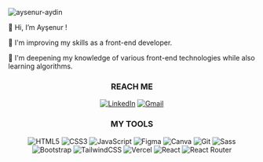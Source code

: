 ![aysenur-aydin](https://komarev.com/ghpvc/?username=aysenur-aydin&color=green)
<p>👋 Hi, I’m Ayşenur ! </p>
<p>👀 I'm improving my skills as a front-end developer. </p>
<p>🌱 I'm deepening my knowledge of various front-end technologies while also learning algorithms. </p>

<div align="center">
  
### REACH ME
    
[![LinkedIn](https://img.shields.io/badge/linkedin-%230077B5.svg?style=for-the-badge&logo=linkedin)](https://www.linkedin.com/in/aysenuraydin16/)
[![Gmail](https://img.shields.io/badge/Gmail-D14836?style=for-the-badge&logo=gmail&logoColor=white)](mailto:aydin.aysenur016@gmail.com) 
  
### MY TOOLS

![HTML5](https://img.shields.io/badge/html5-%23E34F26.svg?style=for-the-badge&logo=html5&logoColor=white)
![CSS3](https://img.shields.io/badge/css3-%231572B6.svg?style=for-the-badge&logo=css3&logoColor=white)
![JavaScript](https://img.shields.io/badge/javascript-%23323330.svg?style=for-the-badge&logo=javascript&logoColor=%23F7DF1E)
![Figma](https://img.shields.io/badge/Figma-F24E1E?style=for-the-badge&logo=figma&logoColor=white)
![Canva](https://img.shields.io/badge/Canva-%2300C4CC.svg?&style=for-the-badge&logo=Canva&logoColor=white)
![Git](https://img.shields.io/badge/GIT-E44C30?style=for-the-badge&logo=git&logoColor=white)
![Sass](https://img.shields.io/badge/Sass-CC6699?style=for-the-badge&logo=sass&logoColor=white)
![Bootstrap](https://img.shields.io/badge/Bootstrap-563D7C?style=for-the-badge&logo=bootstrap&logoColor=white)
![TailwindCSS](https://img.shields.io/badge/tailwindcss-%2338B2AC.svg?style=for-the-badge&logo=tailwind-css&logoColor=white)
![Vercel](https://img.shields.io/badge/vercel-%23000000.svg?style=for-the-badge&logo=vercel&logoColor=white)
![React](https://img.shields.io/badge/react-%2320232a.svg?style=for-the-badge&logo=react&logoColor=%2361DAFB)
![React Router](https://img.shields.io/badge/React_Router-CA4245?style=for-the-badge&logo=react-router&logoColor=white)

</div>

